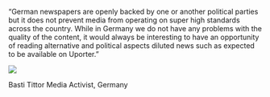 ---
---
“German newspapers are openly backed by one or another political parties but it does not prevent media from operating on super high standards across the country. While in Germany we do not have any problems with the quality of the content, it would always be interesting to have an opportunity of reading alternative and political aspects diluted news such as expected to be available on Uporter.”

<div class="user">
	<img src="{{site.baseurl}}/reviews/item-img5.jpg">
    <p><span>Basti Tittor</span> Media Activist, Germany </p>
 </div>
